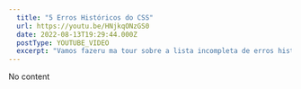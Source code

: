 ```yaml
---
  title: "5 Erros Históricos do CSS"
  url: https://youtu.be/HNjkqONzGS0
  date: 2022-08-13T19:29:44.000Z
  postType: YOUTUBE_VIDEO
  excerpt: "Vamos fazeru ma tour sobre a lista incompleta de erros históricos do CSS feita pelo Work Group que trabalhou nas specs! E ver algumas coisas que quem criou o CSS hoje gostaria de ter feito diferente, bora ver? "
---
```

  
  No content
  